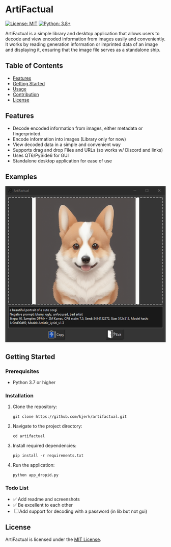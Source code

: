 # ArtiFactual

[![License: MIT](https://img.shields.io/badge/License-MIT-green.svg)](https://opensource.org/licenses/MIT)
[![Python: 3.8+](https://img.shields.io/badge/Python-3.7%2B-blue)](https://www.python.org/downloads/)

ArtiFactual is a simple library and desktop application that allows users to decode and view encoded information from images easily and conveniently. It works by reading generation information or imprinted data of an image and displaying it, ensuring that the image file serves as a standalone ship.

## Table of Contents

- [Features](#features)
- [Getting Started](#getting-started)
- [Usage](#usage)
- [Contribution](#contribution)
- [License](#license)

## Features

- Decode encoded information from images, either metadata or fingerprinted.
- Encode information into images (Library only for now)
- View decoded data in a simple and convenient way
- Supports drag and drop Files and URLs (so works w/ Discord and links)
- Uses QT6/PySide6 for GUI
- Standalone desktop application for ease of use

## Examples

![ArtiFactual Screenshot](./_repo/screenshot.png)

## Getting Started

### Prerequisites

- Python 3.7 or higher

### Installation

1. Clone the repository:

   ```
   git clone https://github.com/kjerk/artifactual.git
   ```

2. Navigate to the project directory:

   ```
   cd artifactual
   ```

3. Install required dependencies:

   ```
   pip install -r requirements.txt
   ```

4. Run the application:

   ```
   python app_dropid.py
   ```

### Todo List
* ✅ Add readme and screenshots
* ✅ Be excellent to each other
* ☐ Add support for decoding with a password (in lib but not gui)

## License

ArtiFactual is licensed under the [MIT License](LICENSE).
